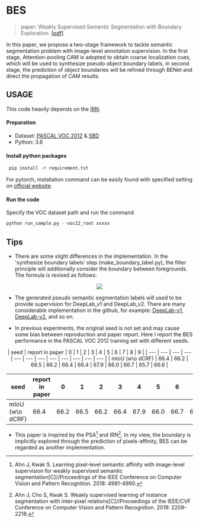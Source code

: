 # BES
> paper: Weakly Supervised Semantic Segmentation with Boundary Exploration. [[pdf]](https://www.ecva.net/papers/eccv_2020/papers_ECCV/papers/123710341.pdf)

In this paper, we propose a two-stage framework to tackle semantic segmentation problem with image-level annotation supervision. In the first stage, Attention-pooling CAM is adopted to obtain coarse localization cues, which will be used to synthesize pseudo object boundary labels, in second stage, the prediction of object boundaries will be refined through BENet and direct the propagation of CAM results.

## USAGE
This code heavily depends on the [IRN](https://github.com/jiwoon-ahn/irn). 
#### Preparation
* Dataset: [PASCAL VOC 2012](http://host.robots.ox.ac.uk/pascal/VOC/voc2012/index.html) & [SBD](http://home.bharathh.info/pubs/codes/SBD/download.html)
* Python: 3.6
#### Install python packages
```python
 pip install -r requirement.txt
```
For pytorch, installation command can be easily found with specified setting on [official website](https://pytorch.org/get-started/locally/).

#### Run the code
Specify the VOC dataset path and run the command
```python
python run_sample.py --voc12_root xxxxx
```

## Tips
* There are some slight differences in the implementation. In the 'synthesize boundary labels' step (make_boundary_label.py), the filter principle will additionally consider the boundary between foregrounds. The formula is revised as follows:

<div align="center"><img src="https://latex.codecogs.com/png.latex?\hat{B}_{i}=\left\{&space;\begin{matrix}&space;{0}&space;&&space;\text{if}&space;\&space;\min&space;\{&space;\max&space;\limits_{c\in&space;\mathcal{C}}&space;S_{i}^{c}&space;,&space;S_{i}^{0}&space;\}&space;&&space;>&space;&&space;2\&space;\theta_{scale}&space;\\&space;{}&space;&&space;\text{&space;and}&space;\&space;|\max&space;\limits_{c&space;\in&space;\mathcal{C}}&space;S_{i}^{c}&space;-&space;S_{i}^{0}|&space;&&space;\geq&space;&&space;2\&space;\theta_{diff}&space;\\&space;{1}&space;&&space;\text{if&space;}&space;\&space;\min&space;\{&space;\max&space;\limits_{c\in&space;\mathcal{C}}&space;S_{i}^{c}&space;,&space;S_{i}^{0}&space;\}&space;&&space;>&space;&&space;\theta_{scale}&space;\\&space;{}&space;&&space;\text{&space;and}&space;\&space;|\max&space;\limits_{c&space;\in&space;\mathcal{C}}S&space;_{i}^{c}-&space;S_{i}^{0}|&space;&&space;<&space;&&space;\theta_{diff}&space;\\&space;{1}&space;&&space;\text{if&space;}&space;\&space;\max&space;\limits_{c&space;\in&space;\mathcal{C}-&space;\arg&space;\max&space;S_i^c}&space;S&space;_{i}^{c}&space;&&space;>&space;&&space;\theta_{scale}&space;\\&space;{}&space;&&space;\text{&space;and}&space;\&space;\max&space;\limits_{c&space;\in&space;\mathcal{C}}S&space;_{i}^{c}-&space;\max&space;\limits_{c&space;\in&space;\mathcal{C}-&space;\arg&space;\max&space;S_i^c}&space;S&space;_{i}^{c}&space;&&space;<&space;&&space;\theta_{diff}&space;\\&space;{255}&space;&&space;\text&space;{otherwise}&space;&&space;\end{matrix}&space;\right."/></div>

* The generated pseudo semantic segmentation labels will used to be provide supervision for DeepLab_v1 and DeepLab_v2. There are many considerable implementation in the github, for example: [DeepLab-v1](https://github.com/wangleihitcs/DeepLab-V1-PyTorch), [DeepLab-v2](https://github.com/kazuto1011/deeplab-pytorch), and so on.

* In previous experiments, the original seed is not set and may cause some bias between reproduction and paper report. Here I report the BES performance in the PASCAL VOC 2012 training set with different seeds.

<div align="center">
| seed | report in paper | 0 | 1 | 2 | 3 | 4 | 5 | 6 | 7 | 8 | 9 |
| --- | --- | --- | --- | --- | --- | --- | --- | --- | --- | --- | --- |
| mIoU (w\o dCRF) | 66.4 | 66.2 | 66.5 | 66.2 | 66.4 | 66.4 | 67.9 | 66.0 | 66.7 | 65.7 | 66.6 |
</div>
<div align="center">
<table>
    <thead><tr>
        <th>seed</th> <th>report in paper</th>
        <th>0</th> <th>1</th> <th>2</th> <th>3</th> <th>4</th> <th>5</th> <th>6</th> <th>7</th> <th>8</th> <th>9</th>
      </tr>
    </thead>
      <tbody><tr>
        <td> mIoU (w\o dCRF)</td> <td>66.4</td>
        <td>66.2</td> <td>66.5</td> <td>66.2</td> <td>66.4</td> <td>67.9</td> <td>66.0</td> <td>66.7</td> <td>65.7</td> <td>66.6</td>
      </tr></tbody>
  </table>
</div>



* This paper is inspired by the PSA[^1] and IRN[^2]. In my view, the boundary is implicitly explored  through the prediction of  pixels-affinity, BES can be regarded as another implementation.

[^1]:Ahn J, Kwak S. Learning pixel-level semantic affinity with image-level supervision for weakly supervised semantic segmentation[C]//Proceedings of the IEEE Conference on Computer Vision and Pattern Recognition. 2018: 4981-4990.
[^2]:Ahn J, Cho S, Kwak S. Weakly supervised learning of instance segmentation with inter-pixel relations[C]//Proceedings of the IEEE/CVF Conference on Computer Vision and Pattern Recognition. 2019: 2209-2218.


